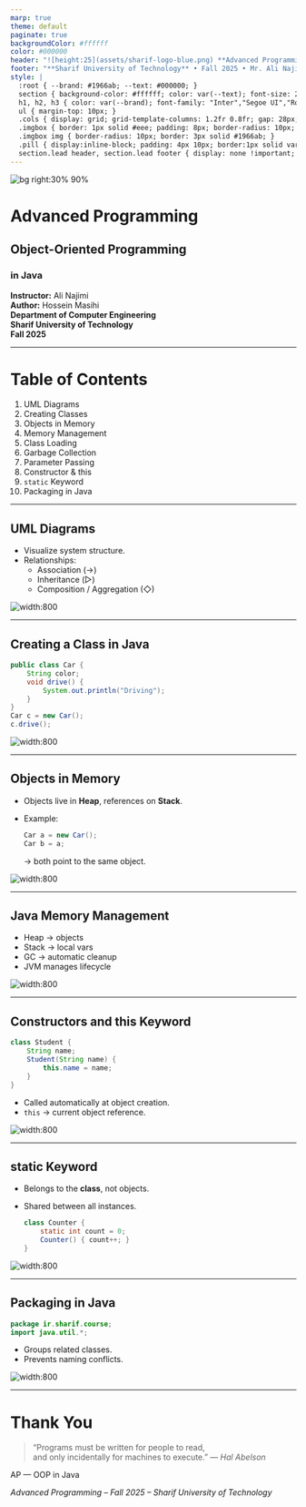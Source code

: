 ```yaml
---  
marp: true  
theme: default  
paginate: true  
backgroundColor: #ffffff  
color: #000000  
header: "![height:25](assets/sharif-logo-blue.png) **Advanced Programming (AP) — OOP in Java**"  
footer: "**Sharif University of Technology** • Fall 2025 • Mr. Ali Najimi • Hossein Masihi"  
style: |
  :root { --brand: #1966ab; --text: #000000; }
  section { background-color: #ffffff; color: var(--text); font-size: 28px; font-family: "Inter","Segoe UI","Roboto","Helvetica Neue",Arial,sans-serif; }
  h1, h2, h3 { color: var(--brand); font-family: "Inter","Segoe UI","Roboto","Helvetica Neue",Arial,sans-serif; }
  ul { margin-top: 10px; }
  .cols { display: grid; grid-template-columns: 1.2fr 0.8fr; gap: 28px; align-items: start; }
  .imgbox { border: 1px solid #eee; padding: 8px; border-radius: 10px; text-align:center; }
  .imgbox img { border-radius: 10px; border: 3px solid #1966ab; }
  .pill { display:inline-block; padding: 4px 10px; border:1px solid var(--brand); border-radius:999px; color: var(--brand); font-size:20px; }
  section.lead header, section.lead footer { display: none !important; }
---
```


<!-- _class: lead -->
![bg right:30% 90%](assets/sharif-logo-blue.png)
# Advanced Programming
## Object-Oriented Programming  
### in Java

**Instructor:** Ali Najimi  
**Author:** Hossein Masihi  
**Department of Computer Engineering**  
**Sharif University of Technology**  
**Fall 2025**

---

# Table of Contents

1. UML Diagrams  
2. Creating Classes  
3. Objects in Memory  
4. Memory Management  
5. Class Loading  
6. Garbage Collection  
7. Parameter Passing  
8. Constructor & this  
9. `static` Keyword  
10. Packaging in Java

---

## UML Diagrams

<div class="cols">
<div>

* Visualize system structure.  
* Relationships:
  * Association (→)
  * Inheritance (▷)
  * Composition / Aggregation (◇)

</div>
<div>
  <div class="imgbox">

![width:800](assets/04/uml-class.png)

  </div>
</div>
</div>


---

## Creating a Class in Java

<div class="cols">
<div>

  ```java
  public class Car {
      String color;
      void drive() {
          System.out.println("Driving");
      }
  }
  Car c = new Car();
  c.drive();
  ``` 

</div>
<div>
  <div class="imgbox">

![width:800](assets/04/java-class-example.png)

  </div>
</div>
</div>


---

## Objects in Memory

<div class="cols">
<div>

* Objects live in **Heap**, references on **Stack**.
* Example:

  ```java
  Car a = new Car();
  Car b = a;
  ```

  → both point to the same object.
</div>
<div>
  <div class="imgbox">

![width:800](assets/04/memory-stack-heap.png)

  </div>
</div>
</div>


---

## Java Memory Management

<div class="cols">
<div>

* Heap → objects
* Stack → local vars
* GC → automatic cleanup
* JVM manages lifecycle

</div>
<div>
  <div class="imgbox">

![width:800](assets/04/jvm-memory.png)

  </div>
</div>
</div>


---

## Constructors and this Keyword

<div class="cols">
<div>

  ```java
  class Student {
      String name;
      Student(String name) {
          this.name = name;
      }
  }
  ```

* Called automatically at object creation.
* `this` → current object reference.

</div>
<div>
  <div class="imgbox">

![width:800](assets/04/constructor-this.png)

  </div>
</div>
</div>


---

## static Keyword

<div class="cols">
<div>

* Belongs to the **class**, not objects.
* Shared between all instances.

  ```java
  class Counter {
      static int count = 0;
      Counter() { count++; }
  }
  ```

</div>
<div>
  <div class="imgbox">

![width:800](assets/04/static-example.png)

  </div>
</div>
</div>

---

## Packaging in Java

<div class="cols">
<div>

  ```java
  package ir.sharif.course;
  import java.util.*;
  ```

* Groups related classes.
* Prevents naming conflicts.

</div>
<div>
  <div class="imgbox">

![width:800](assets/04/java-package-structure.png)

  </div>
</div>
</div>


---

# Thank You 

> “Programs must be written for people to read,  
> and only incidentally for machines to execute.” — *Hal Abelson*

<p class="pill">AP — OOP in Java</p>

*Advanced Programming – Fall 2025 – Sharif University of Technology*
